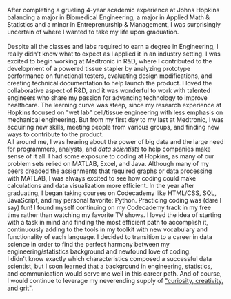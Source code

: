 After completing a grueling 4-year academic experience at Johns Hopkins balancing a major in Biomedical Engineering, a major in Applied Math & Statistics and a minor in Entreprenurship & Management, I was surprisingly uncertain of where I wanted to take my life upon graduation.  </br>  
Despite all the classes and labs required to earn a degree in Engineering, I really didn't know what to expect as I applied it in an industry setting. I was excited to begin working at Medtronic in R&D, where I contributed to the development of a powered tissue stapler by analyzing prototype performance on functional testers, evaluating design modifications, and creating technical documentation to help launch the product. I loved the collaborative aspect of R&D, and it was wonderful to work with talented engineers who share my passion for advancing technology to improve healthcare.  The learning curve was steep, since my research experience at Hopkins focused on "wet lab" cell/tissue engineering with less emphasis on mechanical engineering. But from my first day to my last at Medtronic, I was acquiring new skills, meeting people from various groups, and finding new ways to contribute to the product.   </br>
All around me, I was hearing about the power of big data and the large need for programmers, analysts, and *data scientists* to help companies make sense of it all. I had some exposure to coding at Hopkins, as many of our problem sets relied on MATLAB, Excel, and Java. Although many of my peers dreaded the assignments that required graphs or data processing with MATLAB, I was always excited to see how coding could make calculations and data visualization more efficient.  In the year after graduating, I began taking courses on Codecademy like HTML/CSS, SQL, JavaScript, and my personal favorite: Python. Practicing coding was (dare I say) fun! I found myself continuing on my Codecademy track in my free time rather than watching my favorite TV shows. I loved the idea of starting with a task in mind and finding the most efficient path to accomplish it, continuously adding to the tools in my toolkit with new vocabulary and functionality of each language.  I decided to transition to a career in data science in order to find the perfect harmony between my engineering/statistics background and newfound love of coding.   </br>
I didn't know exactly which characteristics composed a successful data scientist, but I soon learned that a background in engineering, statistics, and communication would serve me well in this career path. And of course, I would continue to leverage my neverending supply of ["curiosity, creativity, and grit"](http://datascopeanalytics.com/blog/six-qualities-of-a-great-data-scientist/).   </br>
